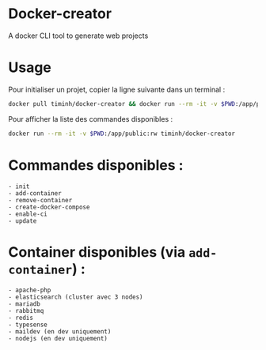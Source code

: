 # Docker-creator
A docker CLI tool to generate web projects

# Usage
Pour initialiser un projet, copier la ligne suivante dans un terminal : 

```bash
docker pull timinh/docker-creator && docker run --rm -it -v $PWD:/app/public:rw timinh/docker-creator init
```
Pour afficher la liste des commandes disponibles : 

```bash
docker run --rm -it -v $PWD:/app/public:rw timinh/docker-creator
```

# Commandes disponibles :
    - init
    - add-container
    - remove-container
    - create-docker-compose
    - enable-ci
    - update

# Container disponibles (via `add-container`) : 
    - apache-php
    - elasticsearch (cluster avec 3 nodes)
    - mariadb
    - rabbitmq
    - redis
    - typesense
    - maildev (en dev uniquement)
    - nodejs (en dev uniquement)